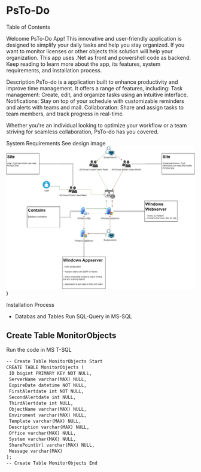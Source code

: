 # PsTo-Do

Table of Contents

Welcome  PsTo-Do App! This innovative and user-friendly application is designed to simplify your daily tasks and help you stay organized. If you want to monitor licenses or other objects this solution will help your organization.
This app uses .Net as front and powershell code as backend.
Keep reading to learn more about the app, its features, system requirements, and installation process.

Description
PsTo-do is a application built to enhance productivity and improve time management. It offers a range of features, including:
    Task management: Create, edit, and organize tasks using an intuitive interface.
    Notifications: Stay on top of your schedule with customizable reminders and alerts with teams and mail.
    Collaboration: Share and assign tasks to team members, and track progress in real-time.


Whether you're an individual looking to optimize your workflow or a team striving for seamless collaboration, PsTo-do has you covered.

System Requirements
See design image
![design image](https://github.com/fardinbarashi/PsTo-do/blob/main/Design.jpg))

Installation Process
 - Databas and Tables
 Run SQL-Query in MS-SQL
## Create Table MonitorObjects
Run the code in MS T-SQL 
```
-- Create Table MonitorObjects Start
CREATE TABLE MonitorObjects (
 ID bigint PRIMARY KEY NOT NULL,
 ServerName varchar(MAX) NULL,
 ExpireDate datetime NOT NULL,
 FirstAlertdate int NOT NULL,
 SecondAlertdate int NULL,
 ThirdAlertdate int NULL,
 ObjectName varchar(MAX) NULL,
 Enviroment varchar(MAX) NULL,
 Template varchar(MAX) NULL,
 Description varchar(MAX) NULL,
 Office varchar(MAX) NULL,
 System varchar(MAX) NULL,
 SharePointUrl varchar(MAX) NULL,
 Message varchar(MAX)
);
-- Create Table MonitorObjects End
```
 
